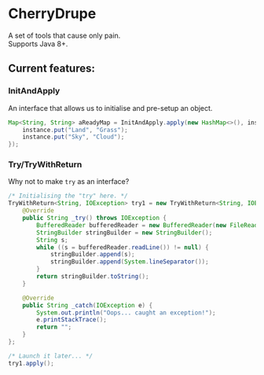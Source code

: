 # CherryDrupe
A set of tools that cause only pain.
<br>
Supports Java 8+.

## Current features:

### InitAndApply
An interface that allows us to initialise and pre-setup an object.
```java
Map<String, String> aReadyMap = InitAndApply.apply(new HashMap<>(), instance -> {
    instance.put("Land", "Grass");
    instance.put("Sky", "Cloud");
});
```

### Try/TryWithReturn
Why not to make `try` as an interface?
```java
/* Initialising the "try" here. */
TryWithReturn<String, IOException> try1 = new TryWithReturn<String, IOException>() {
    @Override
    public String _try() throws IOException {
        BufferedReader bufferedReader = new BufferedReader(new FileReader("src/main/resources/text.txt"));
        StringBuilder stringBuilder = new StringBuilder();
        String s;
        while ((s = bufferedReader.readLine()) != null) {
            stringBuilder.append(s);
            stringBuilder.append(System.lineSeparator());
        }
        return stringBuilder.toString();
    }

    @Override
    public String _catch(IOException e) {
        System.out.println("Oops... caught an exception!");
        e.printStackTrace();
        return "";
    }
};

/* Launch it later... */
try1.apply();
```
